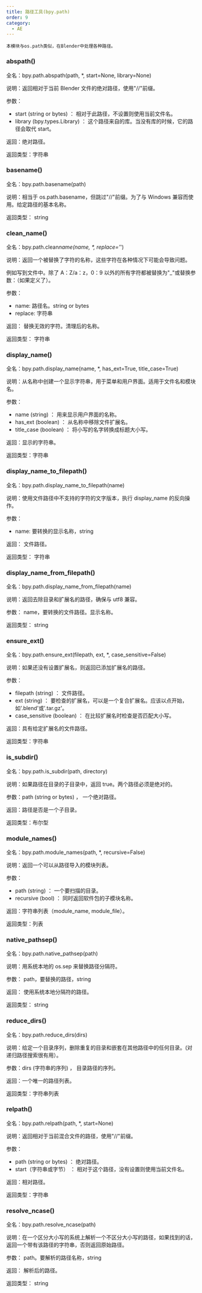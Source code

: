 ```yaml
---
title: 路径工具(bpy.path)
order: 9
category:
  - AE
---
```


    本模块与os.path类似，在Blender中处理各种路径。

### abspath()

全名：bpy.path.abspath(path, \*, start=None, library=None)

说明：返回相对于当前 Blender 文件的绝对路径，使用"//"前缀。

参数：

- start (string or bytes) ： 相对于此路径，不设置则使用当前文件名。
- library (bpy.types.Library) ： 这个路径来自的库。当没有库的时候，它的路径会取代 start。

返回：绝对路径。

返回类型：字符串

### basename()

全名：bpy.path.basename(path)

说明：相当于 os.path.basename，但跳过"//"前缀。为了与 Windows 兼容而使用。给定路径的基本名称。

返回类型： string

### clean_name()

全名：bpy.path.clean*name(name, \*, replace='*')

说明：返回一个被替换了字符的名称，这些字符在各种情况下可能会导致问题。

例如写到文件中。除了 A：Z/a：z，0：9 以外的所有字符都被替换为"\_"或替换参数：（如果定义了）。

参数：

- name: 路径名。string or bytes
- replace: 字符串

返回： 替换无效的字符。清理后的名称。

返回类型： 字符串

### display_name()

全名：bpy.path.display_name(name, \*, has_ext=True, title_case=True)

说明：从名称中创建一个显示字符串，用于菜单和用户界面。适用于文件名和模块名。

参数：

- name (string) ： 用来显示用户界面的名称。
- has_ext (boolean) ： 从名称中移除文件扩展名。
- title_case (boolean) ： 将小写的名字转换成标题大小写。

返回：显示的字符串。

返回类型：字符串

### display_name_to_filepath()

全名：bpy.path.display_name_to_filepath(name)

说明：使用文件路径中不支持的字符的文字版本，执行 display_name 的反向操作。

参数：

- name: 要转换的显示名称，string

返回： 文件路径。

返回类型： 字符串

### display_name_from_filepath()

全名：bpy.path.display_name_from_filepath(name)

说明：返回去除目录和扩展名的路径，确保与 utf8 兼容。

参数： name，要转换的文件路径。显示名称。

返回类型： string

### ensure_ext()

全名：bpy.path.ensure_ext(filepath, ext, \*, case_sensitive=False)

说明：如果还没有设置扩展名，则返回已添加扩展名的路径。

参数：

- filepath (string) ： 文件路径。
- ext (string) ： 要检查的扩展名，可以是一个复合扩展名。应该以点开始，如'.blend'或'.tar.gz'。
- case_sensitive (boolean) ： 在比较扩展名时检查是否匹配大小写。

返回：具有给定扩展名的文件路径。

返回类型：字符串

### is_subdir()

全名：bpy.path.is_subdir(path, directory)

说明：如果路径在目录的子目录中，返回 true。两个路径必须是绝对的。

参数：path (string or bytes) ， 一个绝对路径。

返回：路径是否是一个子目录。

返回类型：布尔型

### module_names()

全名：bpy.path.module_names(path, \*, recursive=False)

说明：返回一个可以从路径导入的模块列表。

参数：

- path (string) ： 一个要扫描的目录。
- recursive (bool) ： 同时返回软件包的子模块名称。

返回：字符串列表（module_name, module_file）。

返回类型：列表

### native_pathsep()

全名：bpy.path.native_pathsep(path)

说明：用系统本地的 os.sep 来替换路径分隔符。

参数： path，要替换的路径，string

返回： 使用系统本地分隔符的路径。

返回类型： string

### reduce_dirs()

全名：bpy.path.reduce_dirs(dirs)

说明：给定一个目录序列，删除重复的目录和嵌套在其他路径中的任何目录。(对递归路径搜索很有用）。

参数：dirs (字符串的序列) ， 目录路径的序列。

返回：一个唯一的路径列表。

返回类型：字符串列表

### relpath()

全名：bpy.path.relpath(path, \*, start=None)

说明：返回相对于当前混合文件的路径，使用"//"前缀。

参数：

- path (string or bytes) ： 绝对路径。
- start（字符串或字节） ： 相对于这个路径，没有设置则使用当前文件名。

返回：相对路径。

返回类型：字符串

### resolve_ncase()

全名：bpy.path.resolve_ncase(path)

说明：在一个区分大小写的系统上解析一个不区分大小写的路径，如果找到的话，返回一个带有该路径的字符串，否则返回原始路径。

参数： path。要解析的路径名称，string

返回： 解析后的路径。

返回类型： string
